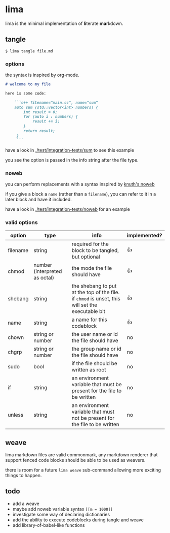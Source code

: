 # lima

lima is the minimal implementation of **li**terate **ma**rkdown.

## tangle

```shell
$ lima tangle file.md
```

### options 

the syntax is inspired by org-mode.

```markdown
# welcome to my file

here is some code:

	```c++ filename="main.cc", name="sum"
	auto sum (std::vector<int> numbers) {
		int result = 0;
		for (auto i : numbers) {
			result += i;
		}
		return result;
	 }
	 ```

```


have a look in [./test/integration-tests/sum](./test/integration-tests/sum/test.md) to see this example

you see the option is passed in the info string after the file type.

### noweb

you can perform replacements with a syntax inspired by [knuth's noweb](https://tex.loria.fr/litte/ieee.pdf) 

if you give a block a `name` (rather than a `filename`), you can refer to it in a later block and have it included.

have a look in [./test/integration-tests/noweb](./test/integration-tests/noweb/test.md) for an example

### valid options

| option | type | info | implemented? |
| -- | -- | -- | -- |
| filename | string | required for the block to be tangled, but optional | 👍 |
| chmod | number (interpreted as octal) | the mode the file should have | 👍 |
| shebang | string | the shebang to put at the top of the file. if `chmod` is unset, this will set the executable bit | 👍 |
| name | string | a name for this codeblock | 👍 |
| chown | string or number | the user name or id the file should have | no |
| chgrp | string or number | the group name or id the file should have | no |
| sudo | bool | if the file should be written as root | no |
| if | string | an environment variable that must be present for the file to be written | no |
| unless | string | an environment variable that must not be present for the file to be written | no |

## weave

lima markdown files are valid commonmark, any markdown renderer that support fenced code blocks should be able to be used as weavers.

there is room for a future `lima weave` sub-command allowing more exciting things to happen.

## todo

- add a weave
- maybe add noweb variable syntax `[[m = 1000]]`
- investigate some way of declaring dictionaries
- add the ability to execute codeblocks during tangle and weave
- add library-of-babel-like functions
